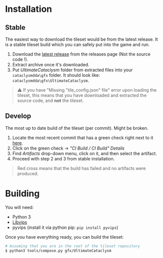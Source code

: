 # Installation

## Stable

The easiest way to download the tileset would be from the latest release. It is a stable tileset build which you can safely put into the game and run.

1. Download the [latest release](https://github.com/I-am-Erk/CDDA-Tilesets/releases/latest) from the releases page (Not the source code !).
2. Extract archive once it's downloaded.
3. Put *UltimateCataclysm* folder from extracted files into your `cataclysmdda\gfx` folder. It should look like: `cataclysmdda\gfx\UltimateCataclysm`.

> ⚠ If you have "Missing "tile_config.json" file" error upon loading the tileset, this means that you have downloaded and extracted the source code, and **not** the tileset.

## Develop

The most up to date build of the tileset (per commit). Might be broken.

1. Locate the most recent commit that has a green check right next to it [here](https://github.com/I-am-Erk/CDDA-Tilesets/commits/master).
2. Click on the green check -> *"CI Build / CI Build" Details*
3. Find *Artifacts* drop-down menu, click on it, and then select the artifact.
4. Proceed with step 2 and 3 from stable installation.

> Red cross means that the build has failed and no artifacts were produced.

# Building

You will need:
- Python 3
- [Libvips](https://libvips.github.io/libvips/install.html)
- pyvips (install it via python pip: `pip install pyvips`) 

Once you have everything ready, you can build the tileset:
```sh
# Assuming that you are in the root of the tileset repository
$ python3 tools/compose.py gfx/UltimateCataclysm
```

